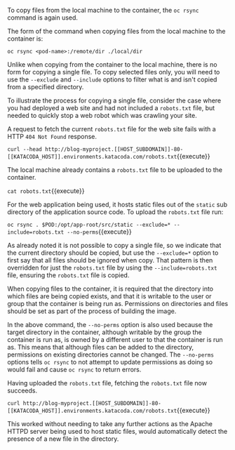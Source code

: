 To copy files from the local machine to the container, the ``oc rsync`` command is again used.

The form of the command when copying files from the local machine to the container is:


```
oc rsync <pod-name>:/remote/dir ./local/dir
```

Unlike when copying from the container to the local machine, there is no form for copying a single file. To copy selected files only, you will need to use the ``--exclude`` and ``--include`` options to filter what is and isn't copied from a specified directory.

To illustrate the process for copying a single file, consider the case where you had deployed a web site and had not included a ``robots.txt`` file, but needed to quickly stop a web robot which was crawling your site.

A request to fetch the current ``robots.txt`` file for the web site fails with a HTTP ``404 Not Found`` response.

``curl --head http://blog-myproject.[[HOST_SUBDOMAIN]]-80-[[KATACODA_HOST]].environments.katacoda.com/robots.txt``{{execute}}

The local machine already contains a ``robots.txt`` file to be uploaded to the container.

``cat robots.txt``{{execute}}

For the web application being used, it hosts static files out of the ``static`` sub directory of the application source code. To upload the ``robots.txt`` file run:

``oc rsync . $POD:/opt/app-root/src/static --exclude=* --include=robots.txt --no-perms``{{execute}}

As already noted it is not possible to copy a single file, so we indicate that the current directory should be copied, but use the ``--exclude=*`` option to first say that all files should be ignored when copy. That pattern is then overridden for just the ``robots.txt`` file by using the ``--include=robots.txt`` file, ensuring the ``robots.txt`` file is copied.

When copying files to the container, it is required that the directory into which files are being copied exists, and that it is writable to the user or group that the container is being run as. Permissions on directories and files should be set as part of the process of building the image.

In the above command, the ``--no-perms`` option is also used because the target directory in the container, although writable by the group the container is run as, is owned by a different user to that the container is run as. This means that although files can be added to the directory, permissions on existing directories cannot be changed. The ``--no-perms`` options tells ``oc rsync`` to not attempt to update permissions as doing so would fail and cause ``oc rsync`` to return errors.

Having uploaded the ``robots.txt`` file, fetching the ``robots.txt`` file now succeeds.

``curl http://blog-myproject.[[HOST_SUBDOMAIN]]-80-[[KATACODA_HOST]].environments.katacoda.com/robots.txt``{{execute}}

This worked without needing to take any further actions as the Apache HTTPD server being used to host static files, would automatically detect the presence of a new file in the directory.